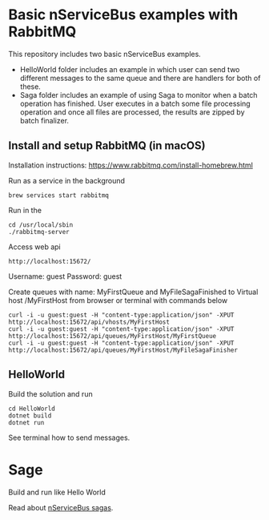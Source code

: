 # Basic nServiceBus examples with RabbitMQ

This repository includes two basic nServiceBus examples. 
* HelloWorld folder includes an example in which user can send two different messages to the same queue and there are handlers for both of these.
* Saga folder includes an example of using Saga to monitor when a batch operation has finished. User executes in a batch some file processing operation and once all files are processed, the results are zipped by batch finalizer.

## Install and setup RabbitMQ (in macOS)

Installation instructions:
https://www.rabbitmq.com/install-homebrew.html

Run as a service in the background
```
brew services start rabbitmq
```

Run in the 
```
cd /usr/local/sbin
./rabbitmq-server 
```

Access web api
```
http://localhost:15672/
```

Username: guest
Password: guest

Create queues with name: MyFirstQueue and MyFileSagaFinished to Virtual host /MyFirstHost from browser or terminal with commands below

```
curl -i -u guest:guest -H "content-type:application/json" -XPUT http://localhost:15672/api/vhosts/MyFirstHost
curl -i -u guest:guest -H "content-type:application/json" -XPUT http://localhost:15672/api/queues/MyFirstHost/MyFirstQueue
curl -i -u guest:guest -H "content-type:application/json" -XPUT http://localhost:15672/api/queues/MyFirstHost/MyFileSagaFinisher
```

## HelloWorld

Build the solution and run

```
cd HelloWorld
dotnet build
dotnet run
```

See terminal how to send messages.

# Sage

Build and run like Hello World

Read about [nServiceBus sagas](https://docs.particular.net/tutorials/nservicebus-sagas/).
